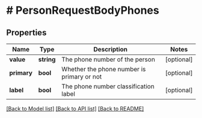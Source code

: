 # # PersonRequestBodyPhones

## Properties

Name | Type | Description | Notes
------------ | ------------- | ------------- | -------------
**value** | **string** | The phone number of the person | [optional]
**primary** | **bool** | Whether the phone number is primary or not | [optional]
**label** | **bool** | The phone number classification label | [optional]

[[Back to Model list]](../../README.md#models) [[Back to API list]](../../README.md#endpoints) [[Back to README]](../../README.md)
